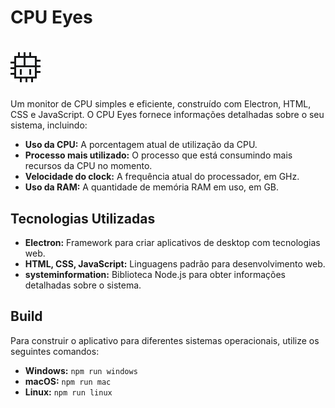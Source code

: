# CPU Eyes

# ![Logo do CPU Eyes](./assets/cpu_eyes.png)

Um monitor de CPU simples e eficiente, construído com Electron, HTML, CSS e JavaScript. O CPU Eyes fornece informações detalhadas sobre o seu sistema, incluindo:

- **Uso da CPU:** A porcentagem atual de utilização da CPU.
- **Processo mais utilizado:** O processo que está consumindo mais recursos da CPU no momento.
- **Velocidade do clock:** A frequência atual do processador, em GHz.
- **Uso da RAM:** A quantidade de memória RAM em uso, em GB.

## Tecnologias Utilizadas

- **Electron:** Framework para criar aplicativos de desktop com tecnologias web.
- **HTML, CSS, JavaScript:** Linguagens padrão para desenvolvimento web.
- **systeminformation:** Biblioteca Node.js para obter informações detalhadas sobre o sistema.

## Build

Para construir o aplicativo para diferentes sistemas operacionais, utilize os seguintes comandos:

- **Windows:** `npm run windows`
- **macOS:** `npm run mac`
- **Linux:** `npm run linux`
